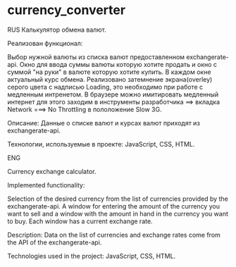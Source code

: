 # currency_сonverter

RUS Калькулятор обмена валют.

Реализован функционал:

Выбор нужной валюты из списка валют предоставленном exchangerate-api. Окно для ввода суммы валюты которую хотите продать и окно с суммой "на руки" в валюте которую хотите купить. В каждом окне актуальный курс обмена.
Реализовано затемнение экрана(overley) серого цвета с надписью Loading, это необходимо при работе с медленным интренетом.
В браузере можно имитировать медленный интернет для этого заходим в  инструменты разработчика ==>  вкладка Network ===> No Throttling в пололожение Slow 3G.

Описание: Данные о списке валют и курсах валют приходят из exchangerate-api.

Технологии, используемые в проекте: JavaScript, CSS, HTML.

ENG

Currency exchange calculator.

Implemented functionality:

Selection of the desired currency from the list of currencies provided by the exchangerate-api. A window for entering the amount of the currency you want to sell and a window with the amount in hand in the currency you want to buy. Each window has a current exchange rate.

Description: Data on the list of currencies and exchange rates come from the API of the exchangerate-api.

Technologies used in the project: JavaScript, CSS, HTML.

